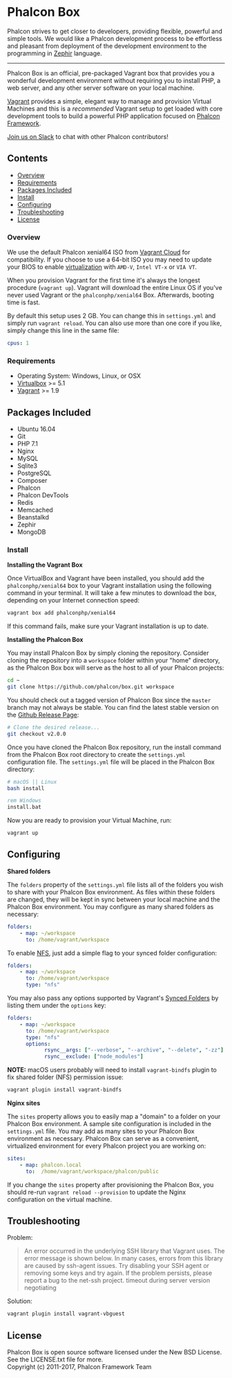 # Phalcon Box

Phalcon strives to get closer to developers, providing flexible, powerful and simple tools.
We would like a Phalcon development process to be effortless and pleasant from deployment of the development environment
to the programming in [Zephir](https://github.com/phalcon/zephir) language.

----------

Phalcon Box is an official, pre-packaged Vagrant box that provides you a wonderful development environment without
requiring you to install PHP, a web server, and any other server software on your local machine.

[Vagrant](http://vagrantup.com/) provides a simple, elegant way to manage and provision Virtual Machines and this is a
_recommended_ Vagrant setup to get loaded with core development tools to build a powerful PHP application focused on
[Phalcon Framework](https://phalconphp.com/).

[Join us on Slack](https://slack.phalconphp.com/) to chat with other Phalcon contributors!

## Contents

- [Overview](#overview)
- [Requirements](#requirements)
- [Packages Included](#packages-included)
- [Install](#install)
- [Configuring](#configuring)
- [Troubleshooting](#troubleshooting)
- [License](#license)

### Overview

We use the default Phalcon xenial64 ISO from [Vagrant Cloud](https://atlas.hashicorp.com/phalconphp/boxes/xenial64/)
for compatibility. If you choose to use a 64-bit ISO you may need to update your BIOS to enable
[virtualization](https://en.wikipedia.org/wiki/X86_virtualization) with `AMD-V`, `Intel VT-x` or `VIA VT`.

When you provision Vagrant for the first time it's always the longest procedure (`vagrant up`). Vagrant will download
the entire Linux OS if you've never used Vagrant or the `phalconphp/xenial64` Box. Afterwards, booting time is fast.

By default this setup uses 2 GB. You can change this in `settings.yml` and simply run `vagrant reload`.
You can also use more than one core if you like, simply change this line in the same file:

```yaml
cpus: 1
```

### Requirements

* Operating System: Windows, Linux, or OSX
* [Virtualbox](https://www.virtualbox.org/wiki/Downloads) >= 5.1
* [Vagrant](https://www.vagrantup.com/downloads.html) >= 1.9

## Packages Included

* Ubuntu 16.04
* Git
* PHP 7.1
* Nginx
* MySQL
* Sqlite3
* PostgreSQL
* Composer
* Phalcon
* Phalcon DevTools
* Redis
* Memcached
* Beanstalkd
* Zephir
* MongoDB

### Install

**Installing the Vagrant Box**

Once VirtualBox and Vagrant have been installed, you should add the `phalconphp/xenial64` box to your Vagrant
installation using the following command in your terminal. It will take a few minutes to download the box, depending
on your Internet connection speed:

```bash
vagrant box add phalconphp/xenial64
```

If this command fails, make sure your Vagrant installation is up to date.

**Installing the Phalcon Box**

You may install Phalcon Box by simply cloning the repository. Consider cloning the repository into a `workspace`
folder within your "home" directory, as the Phalcon Box box will serve as the host to all of your Phalcon projects:

```bash
cd ~
git clone https://github.com/phalcon/box.git workspace
```

You should check out a tagged version of Phalcon Box since the `master` branch may not always be stable.
You can find the latest stable version on the [Github Release Page](https://github.com/phalcon/box/releases):

```bash
# Clone the desired release...
git checkout v2.0.0
```

Once you have cloned the Phalcon Box repository, run the install command from the Phalcon Box root directory to
create the `settings.yml` configuration file. The `settings.yml` file will be placed in the Phalcon Box directory:

```bash
# macOS || Linux
bash install
```

```cmd
rem Windows
install.bat
```

Now you are ready to provision your Virtual Machine, run:

```bash
vagrant up
```

## Configuring

**Shared folders**

The `folders` property of the `settings.yml` file lists all of the folders you wish to share with your
Phalcon Box environment. As files within these folders are changed, they will be kept in sync between your local
machine and the Phalcon Box environment. You may configure as many shared folders as necessary:

```yaml
folders:
    - map: ~/workspace
      to: /home/vagrant/workspace
```

To enable [NFS](https://www.vagrantup.com/docs/synced-folders/nfs.html), just add a simple flag to your synced folder
configuration:

```yaml
folders:
    - map: ~/workspace
      to: /home/vagrant/workspace
      type: "nfs"
```

You may also pass any options supported by Vagrant's
[Synced Folders](https://www.vagrantup.com/docs/synced-folders/basic_usage.html) by listing them under the `options` key:

```yaml
folders:
    - map: ~/workspace
      to: /home/vagrant/workspace
      type: "nfs"
      options:
            rsync__args: ["--verbose", "--archive", "--delete", "-zz"]
            rsync__exclude: ["node_modules"]
```

**NOTE:** macOS users probably will need to install `vagrant-bindfs` plugin to fix shared folder (NFS) permission issue:

```bash
vagrant plugin install vagrant-bindfs
```

**Nginx sites**

The `sites` property allows you to easily map a "domain" to a folder on your Phalcon Box environment. A sample site
configuration is included in the `settings.yml` file. You may add as many sites to your Phalcon Box environment as
necessary. Phalcon Box can serve as a convenient, virtualized environment for every Phalcon project you are working on:

```yaml
sites:
    - map: phalcon.local
      to:  /home/vagrant/workspace/phalcon/public
```

If you change the `sites` property after provisioning the Phalcon Box, you should re-run `vagrant reload --provision`
to update the Nginx configuration on the virtual machine.

## Troubleshooting

Problem:

> An error occurred in the underlying SSH library that Vagrant uses.
  The error message is shown below. In many cases, errors from this
  library are caused by ssh-agent issues. Try disabling your SSH
  agent or removing some keys and try again.
  If the problem persists, please report a bug to the net-ssh project.
  timeout during server version negotiating

Solution:

```bash
vagrant plugin install vagrant-vbguest
```

## License

Phalcon Box is open source software licensed under the New BSD License.
See the LICENSE.txt file for more. <br>
Copyright (c) 2011-2017, Phalcon Framework Team
